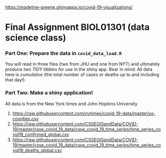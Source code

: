 https://madeline-greene.shinyapps.io/covid-19-visualizations/

# Final Assignment BIOL01301 (data science class)

### Part One: Prepare the data in `covid_data_load.R`

You will read in three files (two from JHU and one from NYT) and ultimately produce *two TIDY tibbles* for use in the shiny app. Bear in mind: All data here is *cumulative* (the total number of cases or deaths up to and including that day!).


### Part Two: Make a shiny application!

All data is from the New York times and John Hopkins University 
1. https://raw.githubusercontent.com/nytimes/covid-19-data/master/us-counties.csv
2. https://raw.githubusercontent.com/CSSEGISandData/COVID-19/master/csse_covid_19_data/csse_covid_19_time_series/time_series_covid19_confirmed_global.csv
3. https://raw.githubusercontent.com/CSSEGISandData/COVID-19/master/csse_covid_19_data/csse_covid_19_time_series/time_series_covid19_deaths_global.csv
